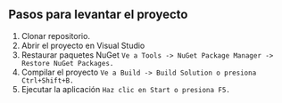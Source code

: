 ## Pasos para levantar el proyecto
1. Clonar repositorio.
2. Abrir el proyecto en Visual Studio
3. Restaurar paquetes NuGet `Ve a Tools -> NuGet Package Manager -> Restore NuGet Packages.`
4. Compilar el proyecto `Ve a Build -> Build Solution o presiona Ctrl+Shift+B.`
5. Ejecutar la aplicación `Haz clic en Start o presiona F5.`